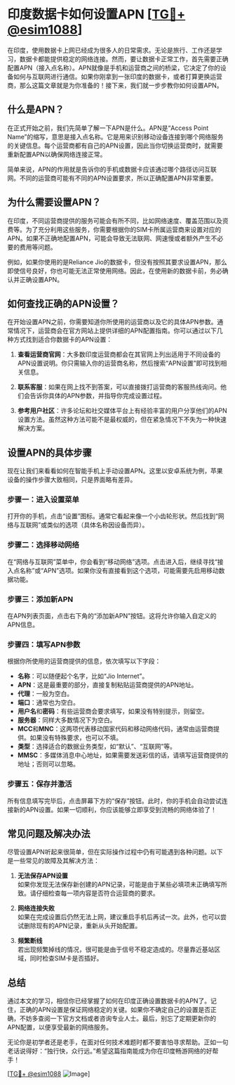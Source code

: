 # 印度数据卡如何设置APN [[TG💪+ @esim1088](https://t.me/s/esim1088)]

在印度，使用数据卡上网已经成为很多人的日常需求。无论是旅行、工作还是学习，数据卡都能提供稳定的网络连接。然而，要让数据卡正常工作，首先需要正确配置APN（接入点名称）。APN就像是手机和运营商之间的桥梁，它决定了你的设备如何与互联网进行通信。如果你刚拿到一张印度的数据卡，或者打算更换运营商，那么这篇文章就是为你准备的！接下来，我们就一步步教你如何设置APN。

## 什么是APN？

在正式开始之前，我们先简单了解一下APN是什么。APN是“Access Point Name”的缩写，意思是接入点名称。它是用来识别移动设备连接到哪个网络服务的关键信息。每个运营商都有自己的APN设置，因此当你切换运营商时，就需要重新配置APN以确保网络连接正常。

简单来说，APN的作用就是告诉你的手机或数据卡应该通过哪个路径访问互联网。不同的运营商可能有不同的APN设置要求，所以正确配置APN非常重要。

## 为什么需要设置APN？

在印度，不同运营商提供的服务可能会有所不同，比如网络速度、覆盖范围以及资费等。为了充分利用这些服务，你需要根据你的SIM卡所属运营商来设置对应的APN。如果不正确地配置APN，可能会导致无法联网、网速慢或者额外产生不必要的费用等问题。

例如，如果你使用的是Reliance Jio的数据卡，但没有按照其要求设置APN，那么即使信号良好，你也可能无法正常使用网络。因此，在使用新的数据卡前，务必确认并正确设置APN。

## 如何查找正确的APN设置？

在开始设置APN之前，你需要知道你所使用的运营商以及它的具体APN参数。通常情况下，运营商会在官方网站上提供详细的APN配置指南。你可以通过以下几种方式找到适合你数据卡的APN设置：

1. **查看运营商官网**：大多数印度运营商都会在其官网上列出适用于不同设备的APN设置说明。你只需输入你的运营商名称，然后搜索“APN设置”即可找到相关信息。
   
2. **联系客服**：如果在网上找不到答案，可以直接拨打运营商的客服热线询问。他们会告诉你具体的APN参数，并指导你完成设置过程。

3. **参考用户社区**：许多论坛和社交媒体平台上有经验丰富的用户分享他们的APN设置方法。虽然这种方法可能不是最权威的，但在紧急情况下不失为一种快速解决方案。

## 设置APN的具体步骤

现在让我们来看看如何在智能手机上手动设置APN。这里以安卓系统为例，苹果设备的操作步骤大致相同，只是界面略有差异。

### 步骤一：进入设置菜单

打开你的手机，点击“设置”图标。通常它看起来像一个小齿轮形状。然后找到“网络与互联网”或类似的选项（具体名称因设备而异）。

### 步骤二：选择移动网络

在“网络与互联网”菜单中，你会看到“移动网络”选项。点击进入后，继续寻找“接入点名称”或“APN”选项。如果你没有直接看到这个选项，可能需要先启用移动数据功能。

### 步骤三：添加新APN

在APN列表页面，点击右下角的“添加新APN”按钮。这将允许你输入自定义的APN信息。

### 步骤四：填写APN参数

根据你所使用的运营商提供的信息，依次填写以下字段：
- **名称**：可以随便起个名字，比如“Jio Internet”。
- **APN**：这是最重要的部分，直接复制粘贴运营商提供的APN地址。
- **代理**：一般为空白。
- **端口**：通常也为空白。
- **用户名**和**密码**：有些运营商会要求填写，如果没有特别提示，则留空。
- **服务器**：同样大多数情况下为空白。
- **MCC**和**MNC**：这两项代表移动国家代码和移动网络代码，通常由运营商提供。如果没有特殊要求，也可以不填。
- **类型**：选择适合的数据业务类型，如“默认”、“互联网”等。
- **MMSC**：多媒体消息中心地址，如果需要发送彩信的话，请填写运营商提供的地址；否则可以忽略。

### 步骤五：保存并激活

所有信息填写完毕后，点击屏幕下方的“保存”按钮。此时，你的手机会自动尝试连接新的APN设置。如果一切顺利，你应该能够立即享受到流畅的网络体验了！

## 常见问题及解决办法

尽管设置APN听起来很简单，但在实际操作过程中仍有可能遇到各种问题。以下是一些常见的故障及其解决方法：

1. **无法保存APN设置**  
   如果你发现无法保存新创建的APN记录，可能是由于某些必填项未正确填写所致。请仔细检查每一项内容是否符合运营商的要求。

2. **网络连接失败**  
   如果在完成设置后仍然无法上网，建议重启手机后再试一次。此外，也可以尝试删除现有的APN记录，重新从头开始配置。

3. **频繁断线**  
   若出现频繁掉线的情况，很可能是由于信号不稳定造成的。尽量靠近基站区域，同时检查SIM卡是否插好。

## 总结

通过本文的学习，相信你已经掌握了如何在印度正确设置数据卡的APN了。记住，正确的APN设置是保证网络稳定的关键。如果你不确定自己的设置是否正确，不妨多查阅一下官方文档或者咨询专业人士。最后，别忘了定期更新你的APN配置，以便享受最新的网络服务。

无论你是初学者还是老手，在面对任何技术难题时都不要害怕寻求帮助。正如一句老话说得好：“独行快，众行远。”希望这篇指南能成为你在印度畅游网络的好帮手！

[[TG💪+ @esim1088](https://t.me/s/esim1088) ![Image](https://i.postimg.cc/4NQfJmqS/Snipaste-2025-05-13-00-14-12.png)]